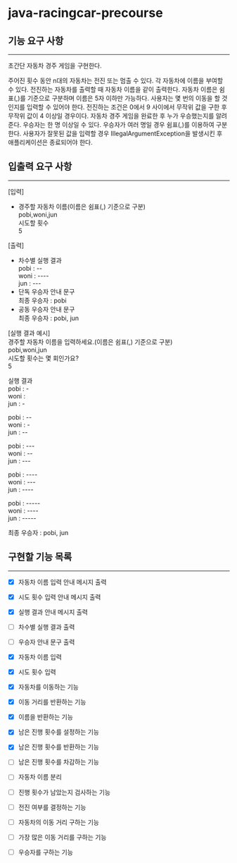 # java-racingcar-precourse

## 기능 요구 사항

---

초간단 자동차 경주 게임을 구현한다.

주어진 횟수 동안 n대의 자동차는 전진 또는 멈출 수 있다.
각 자동차에 이름을 부여할 수 있다. 전진하는 자동차를 출력할 때 자동차 이름을 같이 출력한다.
자동차 이름은 쉼표(,)를 기준으로 구분하며 이름은 5자 이하만 가능하다.
사용자는 몇 번의 이동을 할 것인지를 입력할 수 있어야 한다.
전진하는 조건은 0에서 9 사이에서 무작위 값을 구한 후 무작위 값이 4 이상일 경우이다.
자동차 경주 게임을 완료한 후 누가 우승했는지를 알려준다. 우승자는 한 명 이상일 수 있다.
우승자가 여러 명일 경우 쉼표(,)를 이용하여 구분한다.
사용자가 잘못된 값을 입력할 경우 IllegalArgumentException을 발생시킨 후 애플리케이션은 종료되어야 한다.

## 입출력 요구 사항

---

[입력]  
- 경주할 자동차 이름(이름은 쉼표(,) 기준으로 구분)  
pobi,woni,jun  
시도할 횟수  
5  

[출력]  
- 차수별 실행 결과  
pobi : --  
woni : ----  
jun : ---  
- 단독 우승자 안내 문구  
최종 우승자 : pobi  
- 공동 우승자 안내 문구  
최종 우승자 : pobi, jun  


[실행 결과 예시]  
경주할 자동차 이름을 입력하세요.(이름은 쉼표(,) 기준으로 구분)  
pobi,woni,jun  
시도할 횟수는 몇 회인가요?  
5  
  
실행 결과  
pobi : -  
woni :  
jun : -  
  
pobi : --  
woni : -  
jun : -- 
  
pobi : ---  
woni : --  
jun : ---  
  
pobi : ----  
woni : ---  
jun : ----  
  
pobi : -----  
woni : ----  
jun : -----  
  
최종 우승자 : pobi, jun

## 구현할 기능 목록

---
- [x] 자동차 이름 입력 안내 메시지 출력
- [x] 시도 횟수 입력 안내 메시지 출력
- [x] 실행 결과 안내 메시지 출력
- [ ] 차수별 실행 결과 출력
- [ ] 우승자 안내 문구 출력  


- [x] 자동차 이름 입력
- [x] 시도 횟수 입력


- [x] 자동차를 이동하는 기능
- [x] 이동 거리를 반환하는 기능
- [x] 이름을 반환하는 기능

- [x] 남은 진행 횟수를 설정하는 기능
- [x] 남은 진행 횟수를 반환하는 기능
- [ ] 남은 진행 횟수를 차감하는 기능

  
- [ ] 자동차 이름 분리
- [ ] 진행 횟수가 남았는지 검사하는 기능
- [ ] 전진 여부를 결정하는 기능
- [ ] 자동차의 이동 거리 구하는 기능
- [ ] 가장 많은 이동 거리를 구하는 기능
- [ ] 우승자를 구하는 기능


